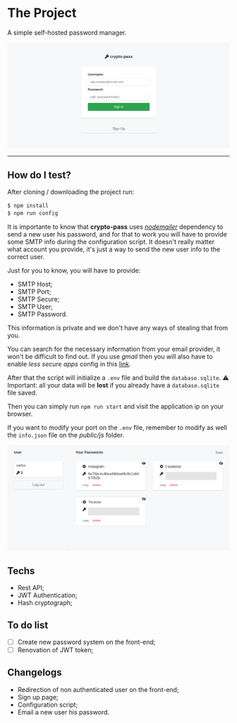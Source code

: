 # The Project

A simple self-hosted password manager.

![Screenshots-login-v1.0](https://raw.githubusercontent.com/carlos8v/crypto-pass/main/screenshots/login-crypto-pass-1.0.png)

---

## How do I test?

After cloning / downloading the project run:
```bash
$ npm install
$ npm run config
```
It is importante to know that **crypto-pass** uses [*nodemailer*](https://github.com/nodemailer/nodemailer) dependency to send a new user his password, and for that to work you will have to provide some SMTP info during the configuration script. It doesn't really matter what account you provide, it's just a way to send the new user info to the correct user.

Just for you to know, you will have to provide:
 - SMTP Host;
 - SMTP Port;
 - SMTP Secure;
 - SMTP User;
 - SMTP Password.

This information is private and we don't have any ways of stealing that from you.

You can search for the necessary information from your email provider, it won't be difficult to find out. If you use *gmail* then you will also have to enable *less secure apps* config in this [link](https://www.google.com/settings/security/lesssecureapps).

After that the script will initialize a `.env` file and build the `database.sqlite`. 
⚠️ Important: all your data will be **lost** if you already have a `database.sqlite` file saved.

Then you can simply run `npm run start` and visit the application ip on your browser.

If you want to modify your port on the `.env` file, remember to modify as well the `info.json` file on the *public/js* folder.

![Screenshots-home-v1.0](https://raw.githubusercontent.com/carlos8v/crypto-pass/main/screenshots/home-crypto-pass-1.0.png)

## Techs
 - Rest API;
 - JWT Authentication;
 - Hash cryptograph;

## To do list
- [ ] Create new password system on the front-end;
- [ ] Renovation of JWT token;

## Changelogs
- Redirection of non authenticated user on the front-end;
- Sign up page;
- Configuration script;
- Email a new user his password.
